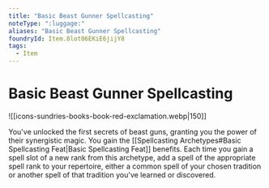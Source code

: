 ```yaml
---
title: "Basic Beast Gunner Spellcasting"
noteType: ":luggage:"
aliases: "Basic Beast Gunner Spellcasting"
foundryId: Item.8lot06EKiE6jijY8
tags:
  - Item
---
```


# Basic Beast Gunner Spellcasting
![[icons-sundries-books-book-red-exclamation.webp|150]]

You've unlocked the first secrets of beast guns, granting you the power of their synergistic magic. You gain the [[Spellcasting Archetypes#Basic Spellcasting Feat|Basic Spellcasting Feat]] benefits. Each time you gain a spell slot of a new rank from this archetype, add a spell of the appropriate spell rank to your repertoire, either a common spell of your chosen tradition or another spell of that tradition you've learned or discovered.
